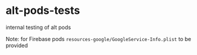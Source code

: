 # alt-pods-tests
internal testing of alt pods

Note: for Firebase pods `resources-google/GoogleService-Info.plist` to be provided